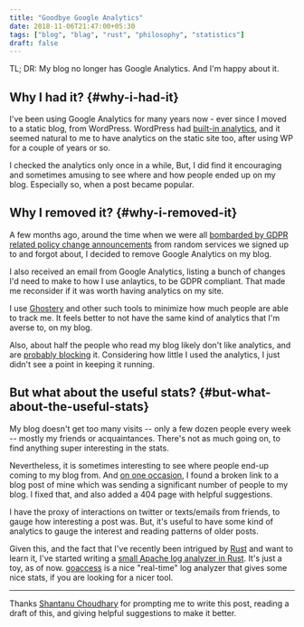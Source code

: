```yaml
---
title: "Goodbye Google Analytics"
date: 2018-11-06T21:47:00+05:30
tags: ["blog", "blag", "rust", "philosophy", "statistics"]
draft: false
---
```


TL; DR: My blog no longer has Google Analytics. And I'm happy about it.


## Why I had it? {#why-i-had-it}

I've been using Google Analytics for many years now - ever since I moved to a
static blog, from WordPress. WordPress had [built-in analytics](https://en.support.wordpress.com/stats/), and it seemed
natural to me to have analytics on the static site too, after using WP for a
couple of years or so.

I checked the analytics only once in a while, But, I did find it encouraging and
sometimes amusing to see where and how people ended up on my blog. Especially
so, when a post became popular.


## Why I removed it? {#why-i-removed-it}

A few months ago, around the time when we were all [bombarded by GDPR related
policy change announcements](https://en.wikipedia.org/wiki/General%5FData%5FProtection%5FRegulation#Timeline) from random services we signed up to and forgot
about, I decided to remove Google Analytics on my blog.

I also received an email from Google Analytics, listing a bunch of changes I'd
need to make to how I use anlaytics, to be GDPR compliant. That made me
reconsider if it was worth having analytics on my site.

I use [Ghostery](https://www.ghostery.com/) and other such tools to minimize how much people are able to
track me. It feels better to not have the same kind of analytics that I'm averse
to, on my blog.

Also, about half the people who read my blog likely don't like analytics, and
are [probably blocking](http://blog.wesleyac.com/posts/google-analytics) it. Considering how little I used the analytics, I just
didn't see a point in keeping it running.


## But what about the useful stats? {#but-what-about-the-useful-stats}

My blog doesn't get too many visits -- only a few dozen people every week --
mostly my friends or acquaintances. There's not as much going on, to find
anything super interesting in the stats.

Nevertheless, it is sometimes interesting to see where people end-up coming to
my blog from. And [on one occasion](https://punchagan.muse-amuse.in/blog/a-smarter-404-page/), I found a broken link to a blog post of mine
which was sending a significant number of people to my blog. I fixed that, and
also added a 404 page with helpful suggestions.

I have the proxy of interactions on twitter or texts/emails from friends, to
gauge how interesting a post was. But, it's useful to have some kind of
analytics to gauge the interest and reading patterns of older posts.

Given this, and the fact that I've recently been intrigued by [Rust](https://www.rust-lang.org/en-US/) and want to
learn it, I've started writing a [small Apache log analyzer in Rust](https://github.com/punchagan/weblogviz). It's just a
toy, as of now. [goaccess](https://goaccess.io/) is a nice "real-time" log analyzer that gives some nice
stats, if you are looking for a nicer tool.

---

Thanks [Shantanu Choudhary](<http://baali.muse-amuse.in/>) for prompting me to
write this post, reading a draft of this, and giving helpful suggestions to make
it better.
